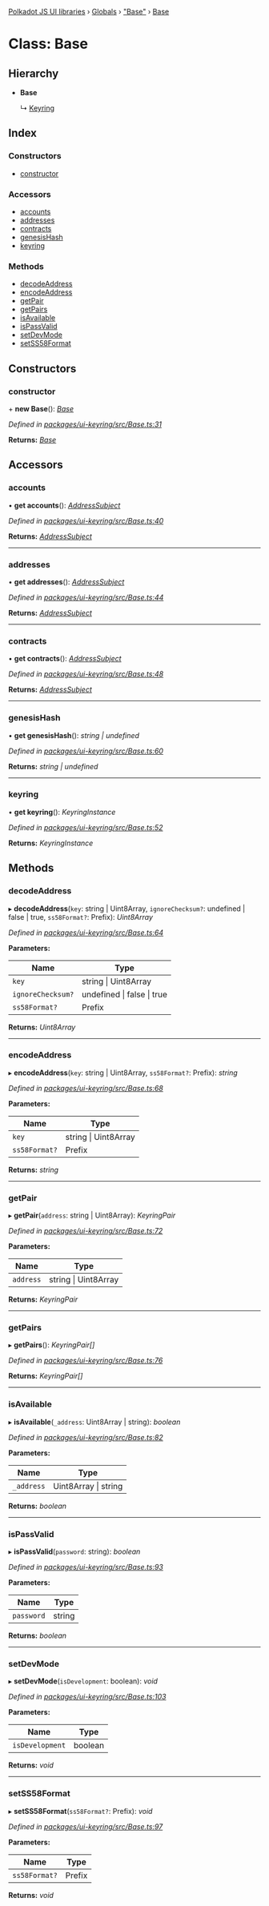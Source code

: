 [Polkadot JS UI libraries](../README.md) › [Globals](../globals.md) › ["Base"](../modules/_base_.md) › [Base](_base_.base.md)

# Class: Base

## Hierarchy

* **Base**

  ↳ [Keyring](_keyring_.keyring.md)

## Index

### Constructors

* [constructor](_base_.base.md#constructor)

### Accessors

* [accounts](_base_.base.md#accounts)
* [addresses](_base_.base.md#addresses)
* [contracts](_base_.base.md#contracts)
* [genesisHash](_base_.base.md#genesishash)
* [keyring](_base_.base.md#keyring)

### Methods

* [decodeAddress](_base_.base.md#decodeaddress)
* [encodeAddress](_base_.base.md#encodeaddress)
* [getPair](_base_.base.md#getpair)
* [getPairs](_base_.base.md#getpairs)
* [isAvailable](_base_.base.md#isavailable)
* [isPassValid](_base_.base.md#ispassvalid)
* [setDevMode](_base_.base.md#setdevmode)
* [setSS58Format](_base_.base.md#setss58format)

## Constructors

###  constructor

\+ **new Base**(): *[Base](_base_.base.md)*

*Defined in [packages/ui-keyring/src/Base.ts:31](https://github.com/polkadot-js/ui/blob/7e0171bb/packages/ui-keyring/src/Base.ts#L31)*

**Returns:** *[Base](_base_.base.md)*

## Accessors

###  accounts

• **get accounts**(): *[AddressSubject](../interfaces/_observable_types_.addresssubject.md)*

*Defined in [packages/ui-keyring/src/Base.ts:40](https://github.com/polkadot-js/ui/blob/7e0171bb/packages/ui-keyring/src/Base.ts#L40)*

**Returns:** *[AddressSubject](../interfaces/_observable_types_.addresssubject.md)*

___

###  addresses

• **get addresses**(): *[AddressSubject](../interfaces/_observable_types_.addresssubject.md)*

*Defined in [packages/ui-keyring/src/Base.ts:44](https://github.com/polkadot-js/ui/blob/7e0171bb/packages/ui-keyring/src/Base.ts#L44)*

**Returns:** *[AddressSubject](../interfaces/_observable_types_.addresssubject.md)*

___

###  contracts

• **get contracts**(): *[AddressSubject](../interfaces/_observable_types_.addresssubject.md)*

*Defined in [packages/ui-keyring/src/Base.ts:48](https://github.com/polkadot-js/ui/blob/7e0171bb/packages/ui-keyring/src/Base.ts#L48)*

**Returns:** *[AddressSubject](../interfaces/_observable_types_.addresssubject.md)*

___

###  genesisHash

• **get genesisHash**(): *string | undefined*

*Defined in [packages/ui-keyring/src/Base.ts:60](https://github.com/polkadot-js/ui/blob/7e0171bb/packages/ui-keyring/src/Base.ts#L60)*

**Returns:** *string | undefined*

___

###  keyring

• **get keyring**(): *KeyringInstance*

*Defined in [packages/ui-keyring/src/Base.ts:52](https://github.com/polkadot-js/ui/blob/7e0171bb/packages/ui-keyring/src/Base.ts#L52)*

**Returns:** *KeyringInstance*

## Methods

###  decodeAddress

▸ **decodeAddress**(`key`: string | Uint8Array, `ignoreChecksum?`: undefined | false | true, `ss58Format?`: Prefix): *Uint8Array*

*Defined in [packages/ui-keyring/src/Base.ts:64](https://github.com/polkadot-js/ui/blob/7e0171bb/packages/ui-keyring/src/Base.ts#L64)*

**Parameters:**

Name | Type |
------ | ------ |
`key` | string &#124; Uint8Array |
`ignoreChecksum?` | undefined &#124; false &#124; true |
`ss58Format?` | Prefix |

**Returns:** *Uint8Array*

___

###  encodeAddress

▸ **encodeAddress**(`key`: string | Uint8Array, `ss58Format?`: Prefix): *string*

*Defined in [packages/ui-keyring/src/Base.ts:68](https://github.com/polkadot-js/ui/blob/7e0171bb/packages/ui-keyring/src/Base.ts#L68)*

**Parameters:**

Name | Type |
------ | ------ |
`key` | string &#124; Uint8Array |
`ss58Format?` | Prefix |

**Returns:** *string*

___

###  getPair

▸ **getPair**(`address`: string | Uint8Array): *KeyringPair*

*Defined in [packages/ui-keyring/src/Base.ts:72](https://github.com/polkadot-js/ui/blob/7e0171bb/packages/ui-keyring/src/Base.ts#L72)*

**Parameters:**

Name | Type |
------ | ------ |
`address` | string &#124; Uint8Array |

**Returns:** *KeyringPair*

___

###  getPairs

▸ **getPairs**(): *KeyringPair[]*

*Defined in [packages/ui-keyring/src/Base.ts:76](https://github.com/polkadot-js/ui/blob/7e0171bb/packages/ui-keyring/src/Base.ts#L76)*

**Returns:** *KeyringPair[]*

___

###  isAvailable

▸ **isAvailable**(`_address`: Uint8Array | string): *boolean*

*Defined in [packages/ui-keyring/src/Base.ts:82](https://github.com/polkadot-js/ui/blob/7e0171bb/packages/ui-keyring/src/Base.ts#L82)*

**Parameters:**

Name | Type |
------ | ------ |
`_address` | Uint8Array &#124; string |

**Returns:** *boolean*

___

###  isPassValid

▸ **isPassValid**(`password`: string): *boolean*

*Defined in [packages/ui-keyring/src/Base.ts:93](https://github.com/polkadot-js/ui/blob/7e0171bb/packages/ui-keyring/src/Base.ts#L93)*

**Parameters:**

Name | Type |
------ | ------ |
`password` | string |

**Returns:** *boolean*

___

###  setDevMode

▸ **setDevMode**(`isDevelopment`: boolean): *void*

*Defined in [packages/ui-keyring/src/Base.ts:103](https://github.com/polkadot-js/ui/blob/7e0171bb/packages/ui-keyring/src/Base.ts#L103)*

**Parameters:**

Name | Type |
------ | ------ |
`isDevelopment` | boolean |

**Returns:** *void*

___

###  setSS58Format

▸ **setSS58Format**(`ss58Format?`: Prefix): *void*

*Defined in [packages/ui-keyring/src/Base.ts:97](https://github.com/polkadot-js/ui/blob/7e0171bb/packages/ui-keyring/src/Base.ts#L97)*

**Parameters:**

Name | Type |
------ | ------ |
`ss58Format?` | Prefix |

**Returns:** *void*
